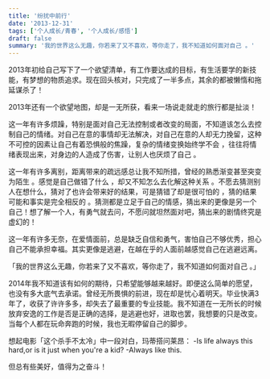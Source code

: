 ```yaml
---
title: '纷扰中前行'
date: '2013-12-31'
tags: ['个人成长/青春', '个人成长/感悟']
draft: false
summary: '我的世界这么无趣，你若来了又不喜欢，等你走了，我不知道如何面对自己 。'
---
```


2013年初给自己写下了一个欲望清单，有工作要达成的目标，有生活要学的新技能，有梦想的物质追求。现在回头核对，只完成了一半多点，其余的都被懒惰和拖延谋杀了！ 

2013年还有一个欲望地图，却是一无所获，看来一场说走就走的旅行都是扯淡！ 

这一年有许多烦躁，特别是面对自己无法控制或者改变的局面，不知道该怎么去控制自己的情绪。对自己在意的事情却无法解决，对自己在意的人却无力挽留，这种不可控的因素让自己有着恐惧般的焦躁，复杂的情绪变换始终学不会 ，往往将情绪表现出来，对身边的人造成了伤害，让别人也厌烦了自己 。 

这一年有许多离别，距离带来的疏远感总让我不知所措，曾经的熟悉渐变甚至突变为陌生 。感觉是自己做错了什么 ，却又不知怎么去化解这种关系 。不愿去猜测别人在想什么，猜对了也许会带来好的结果，可是猜错了却是很可怕的 ，猜的结果可能和事实是完全相反的 。猜测都是立足于自己的情感，猜出来的更像是另一个自己！想了解一个人，有勇气就去问，不愿问就坦然面对吧，猜出来的剧情终究是虚幻的！ 

这一年有许多无奈，在爱情面前，总是缺乏自信和勇气，害怕自己不够优秀，担心自己不能承担幸福。其实更像是逃避，在越在乎的人面前越感觉自己在逃避远离。 

「我的世界这么无趣，你若来了又不喜欢，等你走了，我不知道如何面对自己 。」 

2014年我不知道该有如何的期待，只希望能够越来越好。即便这么简单的愿望，也没有多大底气去承诺。曾经无所畏惧的前进，现在却是忧心着明天。毕业快满3年了，收获了许许多多，却失去了最重要的专业技能。我不知道在一无所长的时候放弃安逸的工作是否是正确的选择，是逃避也好，进取也罢，我想要的只是改变。当每个人都在玩命奔跑的时候，我也无暇停留自己的脚步。 

想起电影「这个杀手不太冷」中一段对白，玛蒂搭问莱昂：
 -Is life always this hard,or is it just when you're a kid?
 -Always like this. 

但总有些美好，值得为之奋斗！